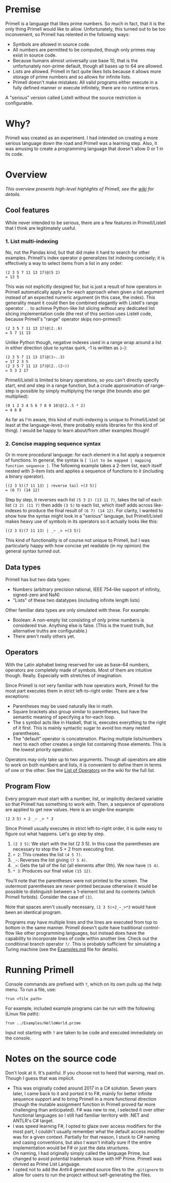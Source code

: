 # Premise

Primell is a language that likes prime numbers. So much in fact, that it is the only thing Primell would like to allow. Unfortunately, this turned out to be too inconvenient, so Primell has relented in the following ways:

 - Symbols are allowed in source code.
 - All numbers are permitted to be computed, though only primes may exist in source code.
 - Because humans almost universally use base 10, that is the unfortunately non-prime default, though all bases up to 64 are allowed.
 - Lists are allowed. Primell in fact quite likes lists because it allows more storage of prime numbers and so allows for infinite lists.
 - Primell doesn't make mistakes: All valid programs either execute in a fully defined manner or execute infinitely, there are no runtime errors.

A "serious" version called Listell without the source restriction is configurable.

# Why?

Primell was created as an experiment. I had intended on creating a more serious language down the road and Primell was a learning step. Also, it was amusing to create a programming language that doesn't allow 0 or 1 in its code.

# Overview

_This overview presents high-level highlights of Primell, see the [wiki](https://github.com/DPenner1/Primell/wiki) for details._

## Cool features

While never intended to be serious, there are a few features in Primell/Listell that I think are legitimately useful.

### 1. List multi-indexing

No, not the Pandas kind, but that did make it hard to search for other examples. Primell's index operator `@` generalizes list indexing concisely; it is effectively a way to select items from a list in any order:

    (2 3 5 7 11 13 17)@(5 2)
    = 13 5

This was not explicitly designed for, but is just a result of how operators in Primell automatically apply a for-each approach when given a list argument instead of an expected numeric argument (in this case, the index). This generality meant it could then be combined elegantly with Listell's range operator `..` to achieve Python-like list slicing _without_ any dedicated list slicing implementation code (the rest of this section uses Listell code, because Primell's "range" operator skips non-primes!):

    (2 3 5 7 11 13 17)@(2..6)
    = 5 7 11 13

Unlike Python though, negative indexes used in a range wrap around a list in either direction (due to syntax quirk, -1 is written as `1~`):

    (2 3 5 7 11 13 17)@(1~..3)
    = 17 2 3 5
    (2 3 5 7 11 13 17)@(2..(2~))
    = 5 3 2 17

Primell/Listell is limited to binary operations, so you can't directly specify start, end _and_ step in a range function, but a crude approximation of range-step is possible by simply multiplying the range (the bounds also get multiplied):

    (0 1 2 3 4 5 6 7 8 9 10)@(2..5 * 2)
    = 4 6 8

As far as I'm aware, this kind of multi-indexing is unique to Primell/Listell (at least at the language-level, there probably exists libraries for this kind of thing). I would be happy to learn about/from other examples though!

### 2. Concise mapping sequence syntax

Or in more procedural language: for each element in a list apply a sequence of functions. In general, the syntax is `[ list to be mapped | mapping function sequence ]`. The following example takes a 2-item list, each itself nested with 3-item lists and applies a sequence of functions to it (including a binary operator).

    [(2 3 5)(7 11 13) | reverse tail +(3 5)]
    = (6 7) (14 12)

Step by step, it reverses each list `(5 3 2) (13 11 7)`, takes the tail of each list `(3 2) (11 7)` then adds `(3 5)` to each list, which itself adds across like-indexes to produce the final result of `(6 7) (14 12)`. For clarity, I wanted to show how the syntax might look in a "serious" language, but Primell/Listell makes heavy use of symbols in its operators so it actually looks like this:

    [(2 3 5)(7 11 13) | _~ _> +(3 5)]

This kind of functionality is of course not unique to Primell, but I was particularly happy with how concise yet readable (in my opinion) the general syntax turned out.

## Data types

Primell has but two data types:

- Numbers (arbitrary precision rational, IEEE 754-like support of infinity, signed-zero and NaN)
- "Lists" of these two datatypes (including infinite length lists)
	
Other familiar data types are only simulated with these. For example:
- Boolean: A non-empty list consisting of only prime numbers is considered true. Anything else is false. (This is the truest truth, but alternative truths are configurable.)
- There aren't really others yet.

## Operators

With the Latin alphabet being reserved for use as base-64 numbers, operators are completely made of symbols. Most of them are intuitive though. Really. Especially with stretches of imagination.

Since Primell is not very familiar with how operators work, Primell for the most part executes them in strict left-to-right order. There are a few exceptions: 

- Parentheses may be used naturally like in math.
- Square brackets also group similar to parentheses, but have the semantic meaning of specifying a for-each loop.
- The `$` symbol acts like in Haskell, that is, executes everything to the right of it first. This is mainly syntactic sugar to avoid too many nested parentheses.
- The "default" operator is concatenation. Placing multiple lists/numbers next to each other creates a single list containing those elements. This is the lowest priority operation.

Operators may only take up to two arguments. Though all operators are able to work on both numbers and lists, it is convenient to define them in terms of one or the other. See the [List of Operators](https://github.com/DPenner1/Primell/wiki/List-of-Operators) on the wiki for the full list.

## Program Flow 

Every program must start with a number, list, or implicitly declared variable so that Primell has something to work with. Then, a sequence of operations are applied to get new values. Here is an single-line example:

    (2 3 5) + 2 _~ _> * 3 

Since Primell usually executes in strict left-to-right order, it is quite easy to figure out what happens. Let's go step by step.

 1. `(2 3 5)`: We start with the list (2 3 5). In this case the parentheses are necessary to stop the 5 + 2 from executing first.
 2. `+ 2`: This creates the list `(4 5 7)`.
 3. `_~`: Reverses the list giving `(7 5 4)`.
 4. `_>`: Gets the tail of the list (all elements after 0th). We now have `(5 4)`.
 5. `* 3`: Produces our final value `(15 12)`.

You'll note that the parentheses were not printed to the screen. The outermost parentheses are never printed because otherwise it would be possible to distinguish between a 1-element list and its contents (which Primell forbids). Consider the case of `(3)`.

Note that spaces aren't usually necessary, `(2 3 5)+2_~_>*3` would have been an identical program.

Programs may have multiple lines and the lines are executed from top to bottom in the same manner. Primell doesn't quite have traditional control-flow like other programming languages, but instead does have the capability to incorporate lines of code within another line. Check out the conditional branch operator `?/`. This is probably sufficient for simulating a Turing machine (see the [Examples.md](https://github.com/DPenner1/Primell/blob/main/Examples/Examples.md) file for details).

# Running Primell #

Console commands are prefixed with `?`, which on its own pulls up the help menu. To run a file, use:

    ?run <file path>

For example, included example programs can be run with the following (Linux file path):

    ?run ../Examples/HelloWorld.prime

Input not starting with `?` are taken to be code and executed immediately on the console.

# Notes on the source code #

Don't look at it. It's painful. If you choose not to heed that warning, read on. Though I guess that was implicit.

- This was originally coded around 2017 in a C# solution. Seven years later, I came back to it and ported it to F#, mainly for better infinite sequence support and to bring Primell in a more functional direction (though the mutable assignment function in Primell proved far more challenging than anticipated). F# was new to me, I selected it over other functional languages so I still had familiar territory with .NET and ANTLR's C# target.
- I was speed learning F#, I opted to glaze over access modifiers for the most part, I couldn't usually remember what the default access modifier was for a given context. Partially for that reason, I stuck to C# naming and casing conventions, but also I wasn't initially sure if the entire implementation would be F# or just the data structures. 
- On naming, I had originally simply called the language Prime, but changed to avoid potential trademark issue with HP Prime. Primell was derived as Prime List Language.
- I opted not to add the Antlr4 generated source files to the `.gitignore` to allow for users to run the project without self-generating the files.
